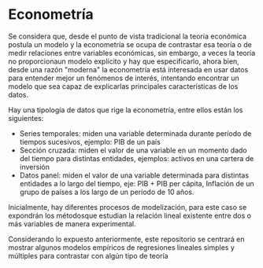 # Econometría
Se considera que, desde el punto de vista tradicional la teoría económica postula un modelo y la econometría se ocupa de contrastar esa teoría o de medir relaciones entre variables económicas, sin embargo, a veces la teoría no proporcionaun modelo explícito y hay que especificarlo,  ahora bien, desde una razón "moderna" la econometría está interesada en usar datos para entender mejor un fenómenos de interés, intentando encontrar un modelo que sea capaz de explicarlas principales características de los datos.

Hay una tipología de datos que rige la econometría, entre ellos están los siguientes:
- Series temporales: miden una variable determinada durante período de tiempos sucesivos, ejemplo: PIB de un país
- Sección cruzada: miden el valor de una variable en un momento dado del tiempo para distintas entidades, ejemplos: activos en una cartera de inversión 
- Datos panel: miden el valor de una variable determinada para distintas entidades a lo largo del tiempo, eje: PIB + PIB per cápita, Inflación de un grupo de países a los largo de un período de 10 años.

Inicialmente, hay diferentes procesos de modelización, para este caso se expondrán los métodosque estudian la relación lineal existente entre dos o más variables de manera experimental.

Considerando lo expuesto anteriormente, este repositorio se centrará en mostrar algunos modelos empíricos  de regresiones lineales simples y múltiples para contrastar con algún tipo de teoría
